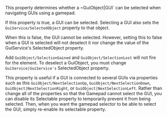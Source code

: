 This property determines whether a ~GuiObject|GUI` can be selected when
navigating GUIs using a gamepad.

If this property is true, a GUI can be selected. Selecting a GUI also sets
the `GuiService/SelectedObject` property to that object.

When this is false, the GUI cannot be selected. However, setting this to
false when a GUI is selected will not deselect it nor change the value of
the GuiService's SelectedObject property.

Add `GuiObject/SelectionGained` and `GuiObject/SelectionLost` will not
fire for the element. To deselect a GuiObject, you must change
`GuiService|GuiService's` SelectedObject property.

This property is useful if a GUI is connected to several GUIs via
properties such as this `GuiObject/NextSelectionUp`,
`GuiObject/NextSelectionDown`, `GuiObject|NextSelectionRight`, or
`GuiObject|NextSelectionLeft`. Rather than change all of the properties so
that the Gamepad cannot select the GUI, you can disable its Selectable
property to temporarily prevent it from being selected. Then, when you
want the gamepad selector to be able to select the GUI, simply re-enable
its selectable property.